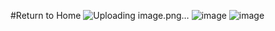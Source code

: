 #Return to Home
![Uploading image.png…]()
![image](https://github.com/ardicDemirol/ReturnToHome-Unity/assets/99182026/c6f20b63-f26e-4ddc-b398-8109e5016163)
![image](https://github.com/ardicDemirol/ReturnToHome-Unity/assets/99182026/86587714-73fa-4b75-837f-b092ae51686b)
